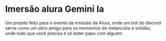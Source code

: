 # Imersão alura Gemini Ia
 Um projeto feito para o evento da irmesão da Alura, onde um bot do discord serve como um obro amigo para os momentos de melancolia e solidão, onde tudo que você precisa é só bater papo com alguem
